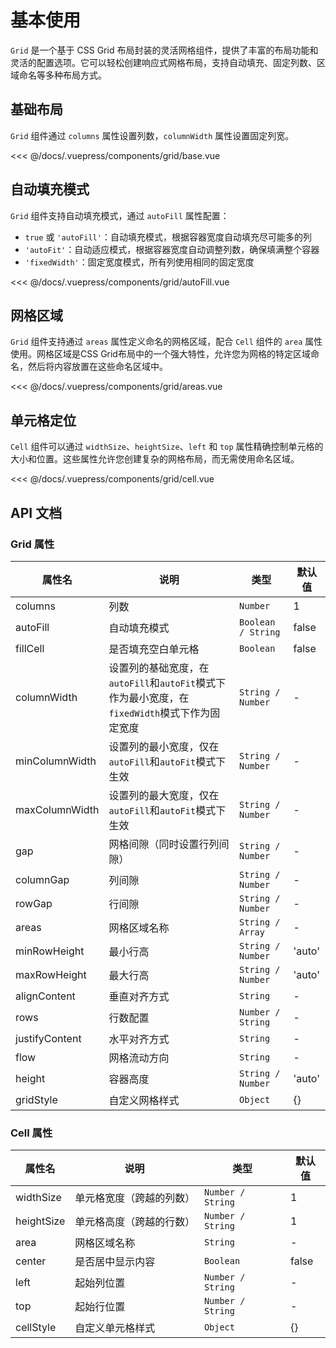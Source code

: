 # 基本使用

`Grid` 是一个基于 CSS Grid 布局封装的灵活网格组件，提供了丰富的布局功能和灵活的配置选项。它可以轻松创建响应式网格布局，支持自动填充、固定列数、区域命名等多种布局方式。

## 基础布局

`Grid` 组件通过 `columns` 属性设置列数，`columnWidth` 属性设置固定列宽。

<ClientOnly>
<common-code-format>
  <grid-base slot="source"></grid-base>
                  
  <<< @/docs/.vuepress/components/grid/base.vue
</common-code-format>
</ClientOnly>

## 自动填充模式

`Grid` 组件支持自动填充模式，通过 `autoFill` 属性配置：
- `true` 或 `'autoFill'`：自动填充模式，根据容器宽度自动填充尽可能多的列
- `'autoFit'`：自动适应模式，根据容器宽度自动调整列数，确保填满整个容器
- `'fixedWidth'`：固定宽度模式，所有列使用相同的固定宽度

<ClientOnly>
<common-code-format>
  <grid-autoFill slot="source"></grid-autoFill>
                  
  <<< @/docs/.vuepress/components/grid/autoFill.vue
</common-code-format>
</ClientOnly>

## 网格区域

`Grid` 组件支持通过 `areas` 属性定义命名的网格区域，配合 `Cell` 组件的 `area` 属性使用。网格区域是CSS Grid布局中的一个强大特性，允许您为网格的特定区域命名，然后将内容放置在这些命名区域中。

<ClientOnly>
<common-code-format>
  <grid-areas slot="source"></grid-areas>
                  
  <<< @/docs/.vuepress/components/grid/areas.vue
</common-code-format>
</ClientOnly>

## 单元格定位

`Cell` 组件可以通过 `widthSize`、`heightSize`、`left` 和 `top` 属性精确控制单元格的大小和位置。这些属性允许您创建复杂的网格布局，而无需使用命名区域。


<ClientOnly>
<common-code-format>
  <grid-cell slot="source"></grid-cell>
                  
  <<< @/docs/.vuepress/components/grid/cell.vue
</common-code-format>
</ClientOnly>


## API 文档

### Grid 属性

| 属性名         | 说明                                                                                          | 类型               | 默认值 |
| -------------- | --------------------------------------------------------------------------------------------- | ------------------ | ------ |
| columns        | 列数                                                                                          | `Number`           | 1      |
| autoFill       | 自动填充模式                                                                                  | `Boolean / String` | false  |
| fillCell       | 是否填充空白单元格                                                                            | `Boolean`          | false  |
| columnWidth    | 设置列的基础宽度，在`autoFill`和`autoFit`模式下作为最小宽度，在`fixedWidth`模式下作为固定宽度 | `String / Number`  | -      |
| minColumnWidth | 设置列的最小宽度，仅在`autoFill`和`autoFit`模式下生效                                         | `String / Number`  | -      |
| maxColumnWidth | 设置列的最大宽度，仅在`autoFill`和`autoFit`模式下生效                                         | `String / Number`  | -      |
| gap            | 网格间隙（同时设置行列间隙）                                                                  | `String / Number`  | -      |
| columnGap      | 列间隙                                                                                        | `String / Number`  | -      |
| rowGap         | 行间隙                                                                                        | `String / Number`  | -      |
| areas          | 网格区域名称                                                                                  | `String / Array`   | -      |
| minRowHeight   | 最小行高                                                                                      | `String / Number`  | 'auto' |
| maxRowHeight   | 最大行高                                                                                      | `String / Number`  | 'auto' |
| alignContent   | 垂直对齐方式                                                                                  | `String`           | -      |
| rows           | 行数配置                                                                                      | `Number / String`  | -      |
| justifyContent | 水平对齐方式                                                                                  | `String`           | -      |
| flow           | 网格流动方向                                                                                  | `String`           | -      |
| height         | 容器高度                                                                                      | `String / Number`  | 'auto' |
| gridStyle      | 自定义网格样式                                                                                | `Object`           | {}     |

### Cell 属性

| 属性名     | 说明                     | 类型              | 默认值 |
| ---------- | ------------------------ | ----------------- | ------ |
| widthSize  | 单元格宽度（跨越的列数） | `Number / String` | 1      |
| heightSize | 单元格高度（跨越的行数） | `Number / String` | 1      |
| area       | 网格区域名称             | `String`          | -      |
| center     | 是否居中显示内容         | `Boolean`         | false  |
| left       | 起始列位置               | `Number / String` | -      |
| top        | 起始行位置               | `Number / String` | -      |
| cellStyle  | 自定义单元格样式         | `Object`          | {}     |
